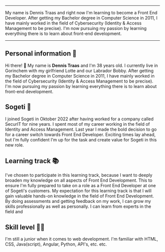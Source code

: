****
My name is Dennis Traas and right now I'm learning to become a Front End Developer. After getting my Bachelor degree in Computer Science in 2011, I have mainly worked in the field of Cybersecurity (Identity & Access Management to be precise).
I'm now pursuing my passion by learning everything there is to learn about front-end development.
****

## Personal information :disguised_face:
Hi there! :wave:	My name is **Dennis Traas** and I'm 38 years old. I currently live in Gorinchem with my girlfriend Lotte and our Labrador Bobby. After getting my Bachelor degree in Computer Science in 2011, I have mainly worked in the field of Cybersecurity (Identity & Access Management to be precise). I'm now pursuing my passion by learning everything there is to learn about front-end development.

## Sogeti :european_post_office:
I joined Sogeti in Oktober 2022 after having worked for a company called SecurIT for nine years. I spent most of my career working in the field of Identity and Access Management. Last year I made the bold decision to go for a career switch towards Front End Developer. Exciting times lay ahead, but I'm fully confident I'm up for the task and create value for Sogeti in this new role.

## Learning track :books:	
I've chosen to participate in this learning track, because I want to deeply broaden my knowledge on all aspects of Front End Development. This to ensure I'm fully prepared to take on a role as a Front End Developer at one of Sogeti's customers.
My expectation for this learning track is that I will gain valuable hands-on knowledge in the field of Front End Development. 
By doing assessments and getting feedback on my work, I can grow my skills professionally as well as personally. I can learn from experts in the field and 

## Skill level :technologist:	
I'm still a junior when it comes to web development. I'm familiar with HTML, CSS, Java(script), Angular, Python, API's, etc. etc. 

